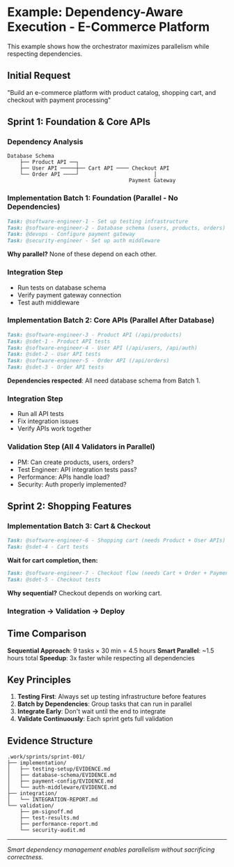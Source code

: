 # Example: Dependency-Aware Execution - E-Commerce Platform

This example shows how the orchestrator maximizes parallelism while respecting dependencies.

## Initial Request
"Build an e-commerce platform with product catalog, shopping cart, and checkout with payment processing"

## Sprint 1: Foundation & Core APIs

### Dependency Analysis
```
Database Schema
    ├── Product API ──┐
    ├── User API ─────┼── Cart API ──── Checkout API
    └── Order API ────┘                        │
                                       Payment Gateway
```

### Implementation Batch 1: Foundation (Parallel - No Dependencies)
```markdown
Task: @software-engineer-1 - Set up testing infrastructure
Task: @software-engineer-2 - Database schema (users, products, orders)
Task: @devops - Configure payment gateway
Task: @security-engineer - Set up auth middleware
```

**Why parallel?** None of these depend on each other.

### Integration Step
- Run tests on database schema
- Verify payment gateway connection
- Test auth middleware

### Implementation Batch 2: Core APIs (Parallel After Database)
```markdown
Task: @software-engineer-3 - Product API (/api/products)
Task: @sdet-1 - Product API tests
Task: @software-engineer-4 - User API (/api/users, /api/auth)  
Task: @sdet-2 - User API tests
Task: @software-engineer-5 - Order API (/api/orders)
Task: @sdet-3 - Order API tests
```

**Dependencies respected**: All need database schema from Batch 1.

### Integration Step
- Run all API tests
- Fix integration issues
- Verify APIs work together

### Validation Step (All 4 Validators in Parallel)
- PM: Can create products, users, orders?
- Test Engineer: API integration tests pass?
- Performance: APIs handle load?
- Security: Auth properly implemented?

## Sprint 2: Shopping Features

### Implementation Batch 3: Cart & Checkout
```markdown
Task: @software-engineer-6 - Shopping cart (needs Product + User APIs)
Task: @sdet-4 - Cart tests
```

**Wait for cart completion, then:**

```markdown
Task: @software-engineer-7 - Checkout flow (needs Cart + Order + Payment)
Task: @sdet-5 - Checkout tests
```

**Why sequential?** Checkout depends on working cart.

### Integration → Validation → Deploy

## Time Comparison

**Sequential Approach**: 9 tasks × 30 min = 4.5 hours
**Smart Parallel**: ~1.5 hours total
**Speedup**: 3x faster while respecting all dependencies

## Key Principles

1. **Testing First**: Always set up testing infrastructure before features
2. **Batch by Dependencies**: Group tasks that can run in parallel
3. **Integrate Early**: Don't wait until the end to integrate
4. **Validate Continuously**: Each sprint gets full validation

## Evidence Structure
```
.work/sprints/sprint-001/
├── implementation/
│   ├── testing-setup/EVIDENCE.md
│   ├── database-schema/EVIDENCE.md
│   ├── payment-config/EVIDENCE.md
│   └── auth-middleware/EVIDENCE.md
├── integration/
│   └── INTEGRATION-REPORT.md
└── validation/
    ├── pm-signoff.md
    ├── test-results.md
    ├── performance-report.md
    └── security-audit.md
```

---
*Smart dependency management enables parallelism without sacrificing correctness.*